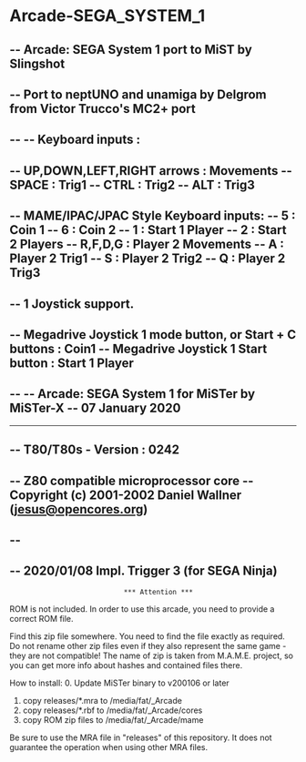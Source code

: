 # Arcade-SEGA_SYSTEM_1
-- Arcade: SEGA System 1  port to MiST by Slingshot
--
-- Port to neptUNO and unamiga by Delgrom from Victor Trucco's MC2+ port
--
--
-- Keyboard inputs :
--
--   UP,DOWN,LEFT,RIGHT arrows : Movements
--   SPACE       : Trig1
--   CTRL        : Trig2
--   ALT         : Trig3
--
-- MAME/IPAC/JPAC Style Keyboard inputs:
--   5           : Coin 1
--   6           : Coin 2
--   1           : Start 1 Player
--   2           : Start 2 Players
--   R,F,D,G     : Player 2 Movements
--   A           : Player 2 Trig1
--   S           : Player 2 Trig2
--   Q           : Player 2 Trig3
--
-- 1 Joystick support.
--
-- Megadrive Joystick 1 mode button, or Start + C buttons : Coin1
-- Megadrive Joystick 1 Start button : Start 1 Player
---------------------------------------------------------------------------------
-- 
-- Arcade: SEGA System 1  for MiSTer by MiSTer-X
-- 07 January 2020
-- 
---------------------------------------------------------------------------------
-- T80/T80s - Version : 0242
--------------------------------
-- Z80 compatible microprocessor core
-- Copyright (c) 2001-2002 Daniel Wallner (jesus@opencores.org)
---------------------------------------------------------------------------------

--
---------------------------------------------------------------------------------
-- 2020/01/08  Impl. Trigger 3  (for SEGA Ninja)
---------------------------------------------------------------------------------

                                *** Attention ***

ROM is not included. In order to use this arcade, you need to provide a correct ROM file.

Find this zip file somewhere. You need to find the file exactly as required.
Do not rename other zip files even if they also represent the same game - they are not compatible!
The name of zip is taken from M.A.M.E. project, so you can get more info about
hashes and contained files there.


How to install:
  0. Update MiSTer binary to v200106 or later
  1. copy releases/*.mra to /media/fat/_Arcade
  2. copy releases/*.rbf to /media/fat/_Arcade/cores
  3. copy ROM zip files  to /media/fat/_Arcade/mame


Be sure to use the MRA file in "releases" of this repository.
It does not guarantee the operation when using other MRA files.

